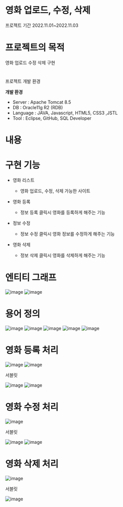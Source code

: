 # 영화 업로드, 수정, 삭제 
프로젝트 기간 2022.11.01~2022.11.03

# 프로젝트의 목적
영화 업로드 수정 삭제 구현

#
프로젝트 개발 환경

**개발 환경**

+ Server : Apache Tomcat 8.5
+ DB : Oracle11g R2 (RDB)
+ Language : JAVA, Javascript, HTML5, CSS3 ,JSTL
+ Tool : Eclipse, GitHub, SQL Developer

# 내용

# 구현 기능

* 영화 리스트
    - 영화 업로드, 수정, 삭제 가능한 사이트 
    
* 영화 등록
    - 정보 등록 클릭시 영화를 등록하게 해주는 기능
        
* 정보 수정
    - 정보 수정 클릭시 영화 정보를 수정하게 해주는 기능

* 영화 삭제
    - 정보 삭제 클릭시 영화를 삭제하게 해주는 기능
    
# 엔티티 그래프

![image](https://user-images.githubusercontent.com/117800561/202642859-b568d89f-1de0-47d6-83e9-b1236e413e1a.png)
![image](https://user-images.githubusercontent.com/117800561/202647276-cfc584a6-ab20-4123-9fe2-0654749beea5.png)


# 용어 정의

![image](https://user-images.githubusercontent.com/117800561/202642958-c883efb7-47c5-4dfb-b513-42f97d466e90.png)
![image](https://user-images.githubusercontent.com/117800561/202642987-c3816877-478e-4851-be0e-45e6c994329a.png)
![image](https://user-images.githubusercontent.com/117800561/202643034-d7c7f85a-b54d-4ce8-9674-5b2f1c9c9bc3.png)
![image](https://user-images.githubusercontent.com/117800561/202643086-695c0b03-2b87-4199-9e15-6365529ae356.png)
![image](https://user-images.githubusercontent.com/117800561/202643130-43b6f7f2-4aae-4e11-82e6-c347ecb6622f.png)

# 영화 등록 처리

![image](https://user-images.githubusercontent.com/117800561/202643320-bdee4ec2-5997-49bb-a3d2-877f565ff006.png)
![image](https://user-images.githubusercontent.com/117800561/202643354-de771cef-73c0-4997-a357-8a610387f7a4.png)

서블릿 

![image](https://user-images.githubusercontent.com/117800561/202643693-a782d78a-becd-459c-96c0-9b77abb5c7d7.png)
![image](https://user-images.githubusercontent.com/117800561/202643735-2b4a7745-1ca1-4719-ac4b-0e2464fec05b.png)



# 영화 수정 처리

![image](https://user-images.githubusercontent.com/117800561/202643442-17279422-a4b8-4c6c-a16c-f263988ff78b.png)

서블릿

![image](https://user-images.githubusercontent.com/117800561/202643806-c6538152-fa9f-4b03-996a-96aadff36bcb.png)
![image](https://user-images.githubusercontent.com/117800561/202643842-93d8621d-93c1-4f22-87fe-0ba3e675a403.png)

# 영화 삭제 처리

![image](https://user-images.githubusercontent.com/117800561/202643909-bbf3e8ae-5bfa-4c58-807b-697a30b5fc21.png)

서블릿

![image](https://user-images.githubusercontent.com/117800561/202643973-90b5794c-b73d-41b2-9f72-7160e94eb343.png)
    
